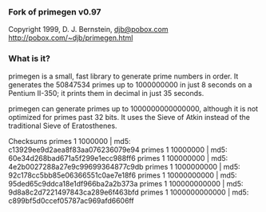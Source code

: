 ### Fork of primegen v0.97
Copyright 1999, D. J. Bernstein, djb@pobox.com
http://pobox.com/~djb/primegen.html

### What is it?
primegen is a small, fast library to generate prime numbers in order. It generates the 50847534 primes up to 1000000000 in just 8 seconds on a Pentium II-350; it prints them in decimal in just 35 seconds.

primegen can generate primes up to 1000000000000000, although it is not optimized for primes past 32 bits. It uses the Sieve of Atkin instead of the traditional Sieve of Eratosthenes.

Checksums
primes 1 1000000 | md5: c13929ee9d2aea8f83aa076236079e94
primes 1 10000000 | md5: 60e34d268bad671a5f299e1ecc988ff6
primes 1 100000000 | md5: 4e2b0027288a27e9c99699364877c9db
primes 1 1000000000 | md5: 92c178cc5bb85e06366551c0ae7e18f6
primes 1 10000000000 | md5: 95ded65c9ddca18e1df966ba2a2b373a
primes 1 100000000000 | md5: 9d8a8c2d7221497843ca289e6f463bfd
primes 1 1000000000000 | md5: c899bf5d0ccef05787ac969afd6606ff
